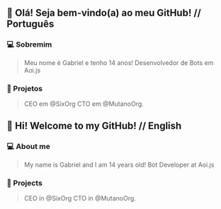 ## 🙇 Olá! Seja bem-vindo(a) ao meu GitHub! // Português

### 💻 Sobremim
> Meu nome é Gabriel e tenho 14 anos!
> Desenvolvedor de Bots em Aoi.js

### 📑 Projetos
> CEO em @SixOrg
> CTO em @MutanoOrg.




## 🙇 Hi! Welcome to my GitHub! // English

### 💻 About me
> My name is Gabriel and I am 14 years old!
> Bot Developer at Aoi.js

### 📑 Projects
> CEO in @SixOrg
> CTO in @MutanoOrg.
